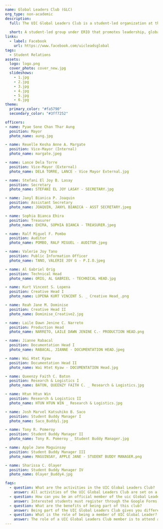 ```yaml
---
name: Global Leaders Club (GLC)
org_type: non-academic
description:
  full: The UIC Global Leaders Club is a student-led organization at the University of the Immaculate Conception, affiliated with the External Relations and Internationalization Office (ERIO). Committed to the university's mission of cultivating globally competitive and resilient graduates, the club fosters leadership development, community engagement, and advocacy for sustainable development goals. Through democratic principles, the club aims to enhance student life, bridge communication between students, faculty, and parents, and prepare students for active roles in society.
  
  short: A student-led group under ERIO that promotes leadership, global readiness, and community involvement. We support student growth through values of unity, integrity, and service, while bridging communication between students, faculty, and parents.
links:
  - label: Facebook
    url: https://www.facebook.com/uicleadsglobal
tags:
  - Student Relations 
assets:
  logo: logo.png
  cover_photo: cover_new.jpg
  slideshows:
    - 1.jpg 
    - 2.jpg
    - 3.jpg
    - 4.jpg
    - 5.jpg
    - 6.jpg
theme:
  primary_color: "#fa5790"
  secondary_color: "#3ff7252"

officers:
- name: Pyae Sone Chan Thar Aung
  position: Mayor
  photo_name: aung.jpg

- name: Reuelle Kesha Anne A. Margate
  position: Vice-Mayor (Internal)
  photo_name: margate.jpeg

- name: Lance Dela Torre
  position: Vice-Mayor (External)
  photo_name: DELA TORRE, LANCE - Vice Mayor External.jpg

- name: Stefani El Joy B. Lasay
  position: Secretary
  photo_name: STEFANI EL JOY LASAY - SECRETARY.jpg

- name: Janyl Bianica P. Joaquin
  position: Assistant Secretary
  photo_name: JOAQUIN, JANYL BIANICA - ASST SECRETARY.jpeg

- name: Sophia Bianca Ehira
  position: Treasurer
  photo_name: EHIRA, SOPHIA BIANCA - TREASURER.jpeg

- name: Ralf Miguel F. Pombo
  position: Auditor
  photo_name: POMBO, RALF MIGUEL - AUDITOR.jpeg

- name: Valerie Joy Tano
  position: Public Information Officer
  photo_name: TANO, VALERIE JOY G - P.I.O.jpeg

- name: Al Gabriel Orig
  position: Technical Head
  photo_name: ORIG, AL GABRIEL - TECHNICAL HEAD.jpg

- name: Kurt Vincent S. Lopena
  position: Creative Head I
  photo_name: LOPENA KURT VINCENT S. _ Creative Head_.png

- name: Reah Jane M. Dominise
  position: Creative Head II
  photo_name: Dominise_Creative2.jpg

- name: Laile Dawn Jenine C. Narreto
  position: Production Head
  photo_name: NARRETO, LAILE DAWN JENINE C.- PRODUCTION HEAD.png

- name: Jianne Rabacal
  position: Documentation Head I
  photo_name: RABACAL, JIANNE - DOCUMENTATION HEAD.jpeg

- name: Wai Htet Kyaw
  position: Documentation Head II
  photo_name: Wai Htet Kyaw - DOCUMENTATION Head.jpg

- name: Queenzy Faith C. Baton
  position: Research & Logistics I
  photo_name: BATON, QUEENZY FAITH C. _ Research & Logistics.jpg

- name: Htun Htun Win
  position: Research & Logistics II
  photo_name: HTUN HTUN WIN _ Research & Logistics.jpg

- name: Josh Marvel Katsuhiko B. Saco
  position: Student Buddy Manager I
  photo_name: Saco_Buddy1.jpg

- name: Tony R. Pomeroy
  position: Student Buddy Manager II
  photo_name: Tony R. Pomeroy _ Student Buddy Manager.jpg

- name: Apple Jane Maguinsay
  position: Student Buddy Manager III
  photo_name: MAGUINSAY, APPLE JANE - STUDENT BUDDY MANAGER.png

- name: Sharissa C. Olayer
  position: Student Buddy Manager IV
  photo_name: Olayer_Buddy4.jpg

faqs:
  - question: What are the activities in the UIC Global Leaders Club?
    answer: All activities of the UIC Global Leaders Club are set on a national or international scale, with some in collaboration with both local and international partner universities. With the onset of the pandemic, these activities are held through online platforms such as Zoom Meetings. Moreover, they are targeted towards training its members to be globally competitive, 21st century student leaders who are empowered and change-resistant.
  - question: How can you be an official member of the uic Global Leaders Club?
    answer: Interested students must register through the Google Forms provided to be considered an applicant for the club. To be an official member of the club, he/she must join local and international events under the club and show enthusiasm in being a global leader.
  - question: What are the benefits of being part of this club?
    answer: Being part of the UIC Global Leaders Club gives you different opportunities in both national and international. You'll be able to meet interesting people from different countries in Asia and around the world, understand their culture and values, and see the similarities and differences. You can also share your ideas and resolutions on the sustaintable development goals (SDGs) issues around the ASEAN community, and other communities. Finally, share your own culture as a Filipino and become ambassadors and delegates who represents UIC and Davao City.
  - question: What is the role of being a member of UIC Global Leader? 
    answer: The role of a UIC Global Leaders Club member is to attend and be a delegate on local and international events referred to by the club moderator Sir Charles Nieves and club adviser Sir Rene Barbiera, II.
---
```

